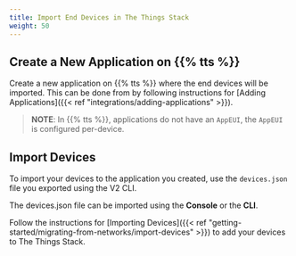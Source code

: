 ```yaml
---
title: Import End Devices in The Things Stack
weight: 50
---
```


## Create a New Application on {{% tts %}}

Create a new application on {{% tts %}} where the end devices will be imported. This can be done from by following instructions for [Adding Applications]({{< ref "integrations/adding-applications" >}}).

> **NOTE**: In {{% tts %}}, applications do not have an `AppEUI`, the `AppEUI` is configured per-device.

## Import Devices

To import your devices to the application you created, use the `devices.json` file you exported using the V2 CLI.

The devices.json file can be imported using the **Console** or the **CLI**. 

Follow the instructions for [Importing Devices]({{< ref "getting-started/migrating-from-networks/import-devices" >}}) to add your devices to The Things Stack.
